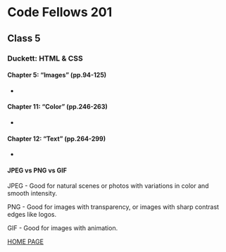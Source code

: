 # Code Fellows 201

## Class 5

### Duckett: HTML & CSS

#### Chapter 5: “Images” (pp.94-125)

-

#### Chapter 11: “Color” (pp.246-263)

-

#### Chapter 12: “Text” (pp.264-299)

-

#### JPEG vs PNG vs GIF

JPEG - Good for natural scenes or photos with variations in color and smooth intensity.

PNG - Good for images with transparency, or images with sharp contrast edges like logos.

GIF - Good for images with animation.

[HOME PAGE](https://getullrichordietrying.github.io/reading-notes/)
